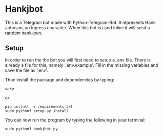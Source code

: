 # Hankjbot
This is a Telegram bot made with Python-Telegram-Bot. It represents Hank Johnson, an Ingress character. When this bot is used inline it will send a random hank-pun.

## Setup
In order to run the the bot you will first need to setup a .env file.
There is already a file for this, namely '.env.example'. 
Fill in the missing variables and save the file as '.env'.

Than install the package and dependencies by typing:
```
make
```
or
```
pip install -r requirements.txt
sudo python3 setup.py install
```

You can now run the program by typing the following in your terminal:
```
sudo python3 hankjbot.py
```
